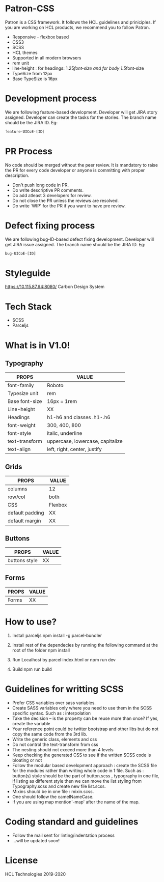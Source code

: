 # Patron-CSS 

Patron is a CSS framework. It follows the HCL guidelines and priniciples. If you are working on HCL products, we recommend you to follow Patron.

  - Responsive - flexbox based
  - CSS3
  - SCSS
  - HCL themes
  - Supported in all modern browsers
  - rem unit
  - line-height :  for headings: 1.25*font-size and for body 1.5*font-size
  - TypeSize from 12px
  - Base TypeSize is 16px

# Development process 

We are following feature-based development. Developer will get JIRA story assigned. Developer can 
create the tasks for the stories. The branch name should be the JIRA ID. Eg:

```sh
feature-UICoE-[ID]
```

# PR Process
No code should be merged without the peer review. It is mandatory to raise the PR for every code
developer or anyone is committing with proper description. 
* Don't push long code in PR.
* Do write descriptive PR comments.
* Do add atleast 3 developers for review.
* Do not close the PR unless the reviews are resolved.
* Do write 'WIP' for the PR if you want to have pre review.

# Defect fixing process
We are following bug-ID-based defect fixing development. Developer will get JIRA issue assigned. The branch name should be the JIRA ID. Eg:

```sh
bug-UICoE-[ID]
```

# Styleguide

  https://10.115.87.64:8080/
  Carbon Design System

# Tech Stack
  - SCSS
  - Parceljs 

# What is in V1.0!

  ## Typography 
  | PROPS | VALUE |
  | ------ | ------ |
  | font-family | Roboto |
  | Typesize unit | rem  |
  | Base font-size | 16px = 1rem |
  | Line-height | XX |
  | Headings | h1-h6 and classes .h1-.h6 |
  | font-weight | 300, 400, 800 |
  | font-style | italic, underline |
  | text-transform | uppercase, lowercase, capitalize |
  | text-align | left, right, center, justify |
  
  ## Grids
  | PROPS | VALUE |
  | ------ | ------ |
  | columns | 12 |
  | row/col | both |
  | CSS | Flexbox |
  | default padding | XX |
  | default margin | XX | 
   
  ## Buttons
  | PROPS | VALUE |
  | ------ | ------ |
  | buttons style | XX |

  ## Forms 
  | PROPS | VALUE |
  | ------ | ------ |
  | Forms | XX | 
  
 # How to use? 
  1) Install parceljs
  npm install -g parcel-bundler

  2) Install rest of the dependecies by running the following command at the root of the folder
  npm install 

  3) Run Localhost by
  parcel index.html or npm run dev

  4) Build
  npm run build 

# Guidelines for writting SCSS

- Prefer CSS variables over sass variables. 
- Create SASS variables only where you need to use them in the SCSS specific syntax. Such as : interpolation
- Take the decision – is the property can be reuse more than once? If yes, create the variable
- Your reference point could be twitter bootstrap and other libs but do not copy the same code from the 3rd lib.
- Write the generic class, elements and css
- Do not control the text-transform from css
- The nesting should not exceed more than 4 levels
- Keep checking the generated CSS to see if the written SCSS code is bloating or not
- Follow the modular based development approach : create the SCSS file for the modules rather than writing whole code in 1 file. 
Such as : button(s) style should be the part of button.scss , typography in one file, if listing as different style 
then we can move the list styling from Typography.scss and create new file list.scss. 
- Mixins should be in one file : mixin.scss.
- One should follow the camelNameCase.
- If you are using map mention'-map' after the name of the map.

# Coding standard and guidelines
- Follow the mail sent for linting/indentation process
- ...will be updated soon!

# License

HCL Technologies 2019-2020
